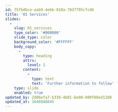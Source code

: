 ```yaml
---
id: f5fbdbce-aab9-4ebb-810a-7837795cfcdb
title: '01 Services'
slides:
  -
    slug: 01_services
    type_color: '#000000'
    slide_type: color
    background_color: '#FFFFFF'
    body_copy:
      -
        type: heading
        attrs:
          level: 1
        content:
          -
            type: text
            text: 'Further information to follow'
    type: slide
    enabled: true
updated_by: 2d06efa7-b339-4b01-be90-009f00ed13d0
updated_at: 1646946645
---
```

